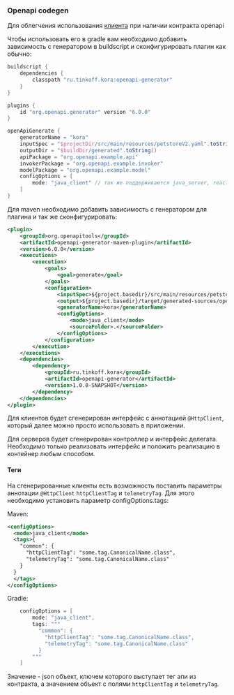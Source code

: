 ### Openapi codegen

Для облегчения использования [клиента](/kora/features/http-client) при наличии контракта openapi 

Чтобы использовать его в gradle вам необходимо добавить зависимость с генератором в buildscript и сконфигурировать плагин как обычно:
```groovy
buildscript {
    dependencies {
        classpath "ru.tinkoff.kora:openapi-generator"
    }
}

plugins {
    id "org.openapi.generator" version "6.0.0"
}

openApiGenerate {
    generatorName = "kora"
    inputSpec = "$projectDir/src/main/resources/petstoreV2.yaml".toString()
    outputDir = "$buildDir/generated".toString()
    apiPackage = "org.openapi.example.api"
    invokerPackage = "org.openapi.example.invoker"
    modelPackage = "org.openapi.example.model"
    configOptions = [
        mode: "java_client" // так же поддерживаются java_server, reactive_client, reactive_server, kotlin_client, kotlin_server
    ]
}
```

Для maven необходимо добавить зависимость с генератором для плагина и так же сконфигурировать:
```xml
<plugin>
    <groupId>org.openapitools</groupId>
    <artifactId>openapi-generator-maven-plugin</artifactId>
    <version>6.0.0</version>
    <executions>
        <execution>
            <goals>
                <goal>generate</goal>
            </goals>
            <configuration>
                <inputSpec>${project.basedir}/src/main/resources/petstoreV2.yaml</inputSpec>
                <output>${project.basedir}/target/generated-sources/openapi/petstoreV2</output>
                <generatorName>kora</generatorName>
                <configOptions>
                    <mode>java_client</mode>
                    <sourceFolder>.</sourceFolder>
                </configOptions>
            </configuration>
        </execution>
    </executions>
    <dependencies>
        <dependency>
            <groupId>ru.tinkoff.kora</groupId>
            <artifactId>openapi-generator</artifactId>
            <version>1.0.0-SNAPSHOT</version>
        </dependency>
    </dependencies>
</plugin>
```

Для клиентов будет сгенерирован интерфейс с аннотацией `@HttpClient`, который далее можно просто использовать в приложении.

Для серверов будет сгенерирован контроллер и интерфейс делегата. Необходимо только реализовать интерфейс и положить реализацию в контейнер любым способом.


#### Теги
На сгенерированные клиенты есть возможность поставить параметры аннотации `@HttpClient` `httpClientTag` и `telemetryTag`.
Для этого необходимо установить параметр configOptions.tags:

Maven:
```xml
<configOptions>
  <mode>java_client</mode>
  <tags>{
    "common": {
      "httpClientTag": "some.tag.CanonicalName.class",
      "telemetryTag": "some.tag.CanonicalName.class"
    }
  }
  </tags>
</configOptions>
```
Gradle:
```groovy
    configOptions = [
        mode: "java_client",
        tags: """
          "common": {
            "httpClientTag": "some.tag.CanonicalName.class",
            "telemetryTag": "some.tag.CanonicalName.class"
          }
        """
    ]
```
Значение - json объект, ключем которого выступает тег апи из контракта, а значением объект с полями `httpClientTag` и `telemetryTag`.
